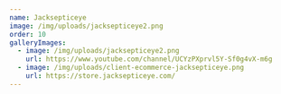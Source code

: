 ```yaml
---
name: Jacksepticeye
image: /img/uploads/jacksepticeye2.png
order: 10
galleryImages:
  - image: /img/uploads/jacksepticeye2.png
    url: https://www.youtube.com/channel/UCYzPXprvl5Y-Sf0g4vX-m6g
  - image: /img/uploads/client-ecommerce-jacksepticeye.png
    url: https://store.jacksepticeye.com/
---
```

